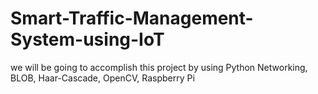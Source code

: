 # Smart-Traffic-Management-System-using-IoT
we will be going to accomplish this project by using Python Networking, BLOB, Haar-Cascade, OpenCV, Raspberry Pi
